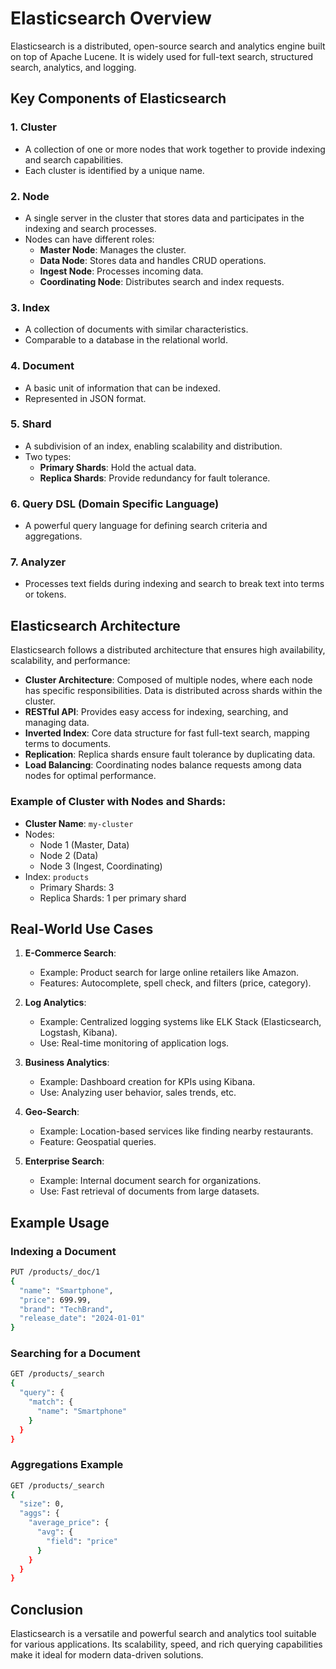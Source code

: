 # Elasticsearch Overview

Elasticsearch is a distributed, open-source search and analytics engine built on top of Apache Lucene. It is widely used for full-text search, structured search, analytics, and logging.

## Key Components of Elasticsearch

### 1. **Cluster**
   - A collection of one or more nodes that work together to provide indexing and search capabilities.
   - Each cluster is identified by a unique name.

### 2. **Node**
   - A single server in the cluster that stores data and participates in the indexing and search processes.
   - Nodes can have different roles:
     - **Master Node**: Manages the cluster.
     - **Data Node**: Stores data and handles CRUD operations.
     - **Ingest Node**: Processes incoming data.
     - **Coordinating Node**: Distributes search and index requests.

### 3. **Index**
   - A collection of documents with similar characteristics.
   - Comparable to a database in the relational world.

### 4. **Document**
   - A basic unit of information that can be indexed.
   - Represented in JSON format.

### 5. **Shard**
   - A subdivision of an index, enabling scalability and distribution.
   - Two types:
     - **Primary Shards**: Hold the actual data.
     - **Replica Shards**: Provide redundancy for fault tolerance.

### 6. **Query DSL (Domain Specific Language)**
   - A powerful query language for defining search criteria and aggregations.

### 7. **Analyzer**
   - Processes text fields during indexing and search to break text into terms or tokens.

## Elasticsearch Architecture

Elasticsearch follows a distributed architecture that ensures high availability, scalability, and performance:

- **Cluster Architecture**: Composed of multiple nodes, where each node has specific responsibilities. Data is distributed across shards within the cluster.
- **RESTful API**: Provides easy access for indexing, searching, and managing data.
- **Inverted Index**: Core data structure for fast full-text search, mapping terms to documents.
- **Replication**: Replica shards ensure fault tolerance by duplicating data.
- **Load Balancing**: Coordinating nodes balance requests among data nodes for optimal performance.

### Example of Cluster with Nodes and Shards:
- **Cluster Name**: `my-cluster`
- Nodes:
  - Node 1 (Master, Data)
  - Node 2 (Data)
  - Node 3 (Ingest, Coordinating)
- Index: `products`
  - Primary Shards: 3
  - Replica Shards: 1 per primary shard

## Real-World Use Cases

1. **E-Commerce Search**:
   - Example: Product search for large online retailers like Amazon.
   - Features: Autocomplete, spell check, and filters (price, category).

2. **Log Analytics**:
   - Example: Centralized logging systems like ELK Stack (Elasticsearch, Logstash, Kibana).
   - Use: Real-time monitoring of application logs.

3. **Business Analytics**:
   - Example: Dashboard creation for KPIs using Kibana.
   - Use: Analyzing user behavior, sales trends, etc.

4. **Geo-Search**:
   - Example: Location-based services like finding nearby restaurants.
   - Feature: Geospatial queries.

5. **Enterprise Search**:
   - Example: Internal document search for organizations.
   - Use: Fast retrieval of documents from large datasets.

## Example Usage

### Indexing a Document
```bash
PUT /products/_doc/1
{
  "name": "Smartphone",
  "price": 699.99,
  "brand": "TechBrand",
  "release_date": "2024-01-01"
}
```

### Searching for a Document
```bash
GET /products/_search
{
  "query": {
    "match": {
      "name": "Smartphone"
    }
  }
}
```

### Aggregations Example
```bash
GET /products/_search
{
  "size": 0,
  "aggs": {
    "average_price": {
      "avg": {
        "field": "price"
      }
    }
  }
}
```

## Conclusion
Elasticsearch is a versatile and powerful search and analytics tool suitable for various applications. Its scalability, speed, and rich querying capabilities make it ideal for modern data-driven solutions.
